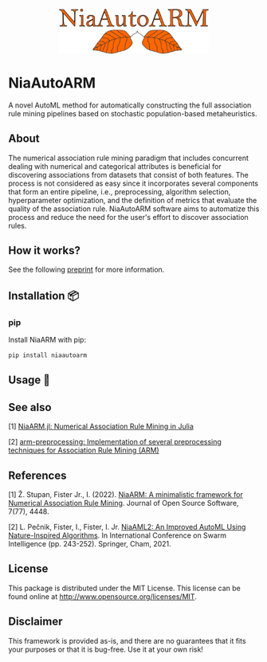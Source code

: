 <p align="center">
  <img alt="logo" width="300" src=".github/images/NiaAutoARM.png">
</p>

# NiaAutoARM

A novel AutoML method for automatically constructing the full association rule mining pipelines based on stochastic population-based metaheuristics.

## About

The numerical association rule mining paradigm that includes concurrent dealing with numerical and categorical attributes is beneficial for discovering associations from datasets that consist of both features. The process is not considered as easy since it incorporates several components that form an entire pipeline, i.e., preprocessing, algorithm selection, hyperparameter optimization, and the definition of metrics that evaluate the quality of the association rule. NiaAutoARM software aims to automatize this process and reduce the need for the user's effort to discover association rules.

## How it works?

See the following [preprint](https://arxiv.org/pdf/2501.00138) for more information.

## Installation 📦

### pip

Install NiaARM with pip:

```sh
pip install niaautoarm
```
## Usage 🚀

## See also

[1] [NiaARM.jl: Numerical Association Rule Mining in Julia](https://github.com/firefly-cpp/NiaARM.jl)

[2] [arm-preprocessing: Implementation of several preprocessing techniques for Association Rule Mining (ARM)](https://github.com/firefly-cpp/arm-preprocessing)

## References
[1] Ž. Stupan, Fister Jr., I. (2022). [NiaARM: A minimalistic framework for Numerical Association Rule Mining](https://www.theoj.org/joss-papers/joss.04448/10.21105.joss.04448.pdf). Journal of Open Source Software, 7(77), 4448.

[2] L. Pečnik, Fister, I., Fister, I. Jr. [NiaAML2: An Improved AutoML Using Nature-Inspired Algorithms](https://doi.org/10.1007/978-3-030-78811-7_23). In International Conference on Swarm Intelligence (pp. 243-252). Springer, Cham, 2021.

## License
This package is distributed under the MIT License. This license can be found online at <http://www.opensource.org/licenses/MIT>.

## Disclaimer
This framework is provided as-is, and there are no guarantees that it fits your purposes or that it is bug-free. Use it at your own risk!
